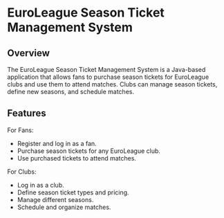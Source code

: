 # EuroLeague Season Ticket Management System

## Overview
The EuroLeague Season Ticket Management System is a Java-based application that allows fans to purchase season tickets for EuroLeague clubs and use them to attend matches. Clubs can manage season tickets, define new seasons, and schedule matches.

## Features
For Fans:
 - Register and log in as a fan.
 - Purchase season tickets for any EuroLeague club.
 - Use purchased tickets to attend matches.

For Clubs:
 - Log in as a club.
 - Define season ticket types and pricing.
 - Manage different seasons.
 - Schedule and organize matches.

